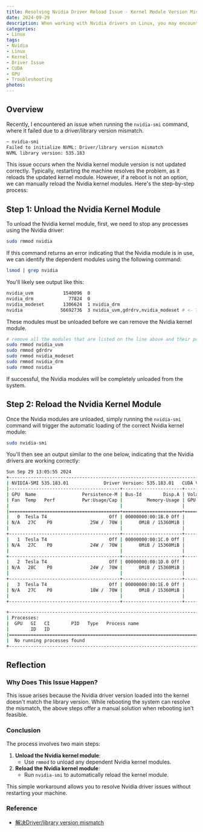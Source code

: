 ```yaml
---
title: Resolving Nvidia Driver Reload Issue - Kernel Module Version Mismatch
date: 2024-09-29
description: When working with Nvidia drivers on Linux, you may encounter a version mismatch between the Nvidia kernel module and the installed library. This can prevent the GPU from functioning properly without a system reboot. In this guide, I walk through the process of manually unloading and reloading the Nvidia kernel modules to resolve the issue without restarting the machine.
categories:
- Linux
tags:
- Nvidia
- Linux
- Kernel
- Driver Issue
- CUDA
- GPU
- Troubleshooting
photos:
---
```


## Overview

Recently, I encountered an issue when running the `nvidia-smi` command, where it failed due to a driver/library version mismatch.

```bash
~ nvidia-smi
Failed to initialize NVML: Driver/library version mismatch
NVML library version: 535.183
```

This issue occurs when the Nvidia kernel module version is not updated correctly. Typically, restarting the machine resolves the problem, as it reloads the updated kernel module. However, if a reboot is not an option, we can manually reload the Nvidia kernel modules. Here's the step-by-step process:

## Step 1: Unload the Nvidia Kernel Module

To unload the Nvidia kernel module, first, we need to stop any processes using the Nvidia driver:

```bash
sudo rmmod nvidia
```

If this command returns an error indicating that the Nvidia module is in use, we can identify the dependent modules using the following command:

```bash
lsmod | grep nvidia
```

You'll likely see output like this:

```bash
nvidia_uvm           1540096  0
nvidia_drm             77824  0
nvidia_modeset       1306624  1 nvidia_drm
nvidia              56692736  3 nvidia_uvm,gdrdrv,nvidia_modeset # <- This is the line we need to take a look at
```

These modules must be unloaded before we can remove the Nvidia kernel module.

```bash
# remove all the modules that are listed on the line above and their potential dependencies
sudo rmmod nvidia_uvm
sudo rmmod gdrdrv
sudo rmmod nvidia_modeset
sudo rmmod nvidia_drm
sudo rmmod nvidia
```

If successful, the Nvidia modules will be completely unloaded from the system.

## Step 2: Reload the Nvidia Kernel Module

Once the Nvidia modules are unloaded, simply running the `nvidia-smi` command will trigger the automatic loading of the correct Nvidia kernel module:

```bash
sudo nvidia-smi
```

You'll then see an output similar to the one below, indicating that the Nvidia drivers are working correctly:

```bash
Sun Sep 29 13:05:55 2024
+---------------------------------------------------------------------------------------+
| NVIDIA-SMI 535.183.01             Driver Version: 535.183.01   CUDA Version: 12.2     |
|-----------------------------------------+----------------------+----------------------+
| GPU  Name                 Persistence-M | Bus-Id        Disp.A | Volatile Uncorr. ECC |
| Fan  Temp   Perf          Pwr:Usage/Cap |         Memory-Usage | GPU-Util  Compute M. |
|                                         |                      |               MIG M. |
|=========================================+======================+======================|
|   0  Tesla T4                       Off | 00000000:00:1B.0 Off |                    0 |
| N/A   27C    P0              25W /  70W |      0MiB / 15360MiB |      0%      Default |
|                                         |                      |                  N/A |
+-----------------------------------------+----------------------+----------------------+
|   1  Tesla T4                       Off | 00000000:00:1C.0 Off |                    0 |
| N/A   27C    P0              24W /  70W |      0MiB / 15360MiB |      0%      Default |
|                                         |                      |                  N/A |
+-----------------------------------------+----------------------+----------------------+
|   2  Tesla T4                       Off | 00000000:00:1D.0 Off |                    0 |
| N/A   28C    P0              24W /  70W |      0MiB / 15360MiB |      0%      Default |
|                                         |                      |                  N/A |
+-----------------------------------------+----------------------+----------------------+
|   3  Tesla T4                       Off | 00000000:00:1E.0 Off |                    0 |
| N/A   27C    P0              18W /  70W |      0MiB / 15360MiB |      0%      Default |
|                                         |                      |                  N/A |
+-----------------------------------------+----------------------+----------------------+

+---------------------------------------------------------------------------------------+
| Processes:                                                                            |
|  GPU   GI   CI        PID   Type   Process name                            GPU Memory |
|        ID   ID                                                             Usage      |
|=======================================================================================|
|  No running processes found                                                           |
+---------------------------------------------------------------------------------------+
```

## Reflection

### Why Does This Issue Happen?

This issue arises because the Nvidia driver version loaded into the kernel doesn't match the library version. While rebooting the system can resolve the mismatch, the above steps offer a manual solution when rebooting isn't feasible.

### Conclusion

The process involves two main steps:

1. **Unload the Nvidia kernel module**:
   - Use `rmmod` to unload any dependent Nvidia kernel modules.
2. **Reload the Nvidia kernel module**:
   - Run `nvidia-smi` to automatically reload the kernel module.

This simple workaround allows you to resolve Nvidia driver issues without restarting your machine.


### Reference

- [解决Driver/library version mismatch](https://comzyh.com/blog/archives/967/)